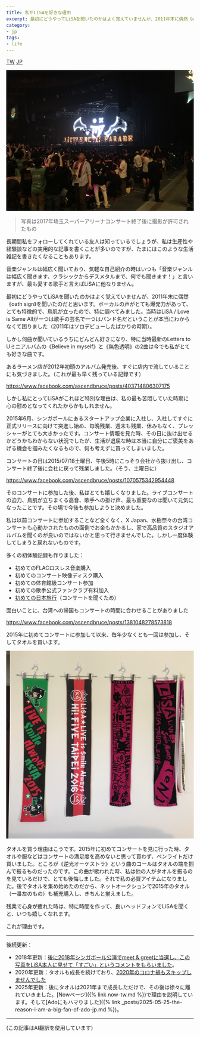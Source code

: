 ```yaml
---
title: 私がLiSAを好きな理由
excerpt: 最初にどうやってLiSAを聞いたのかはよく覚えていませんが、2011年末に偶然《oath sign》を聞いたのだと思います。ボーカルの声がとても爆発力があって、とても特徴的で、鳥肌が立ったので、特に調べてみました。
category:
- jp
tags:
- life
---
```


<a href="{% link _posts/2018-07-09-the-reason-i-am-a-big-fan-of-lisa.md %}" title="我喜歡 LiSA 的理由" class="lang-btn">TW</a>
<a href="{% link _posts/2018-07-09-the-reason-i-am-a-big-fan-of-lisa-jp.md %}" title="私がLiSAを好きな理由" class="lang-btn lang-current">JP</a>

![live concert](/images/posts/2018-07-09-saitama-arena.jpg)

> 写真は2017年埼玉スーパーアリーナコンサート終了後に撮影が許可されたもの

長期間私をフォローしてくれている友人は知っているでしょうが、私は生産性や経験談などの実用的な記事を書くことが多いのですが、たまにはこのような生活雑記を書きたくなることもあります。

音楽ジャンルは幅広く聞いており、気軽な自己紹介の時はいつも「音楽ジャンルは幅広く聞きます、クラシックからデスメタルまで、何でも聞きます！」と言いますが、最も愛する歌手と言えばLiSAに他なりません。

最初にどうやってLiSAを聞いたのかはよく覚えていませんが、2011年末に偶然《oath sign》を聞いたのだと思います。ボーカルの声がとても爆発力があって、とても特徴的で、鳥肌が立ったので、特に調べてみました。当時はLiSA / Love is Same Allが一つは歌手の芸名で一つはバンド名だということが本当にわからなくて困りました（2011年はソロデビューしたばかりの時期）。

しかし何曲か聞いているうちにどんどん好きになり、特に当時最新のLetters to Uミニアルバムの《Believe in myself》と《無色透明》の2曲は今でも私がとても好きな曲です。

あるラーメン店が2012年初頭のアルバム発売後、すぐに店内で流していることにも気づきました。（これが最も早く残っている記録です）

https://www.facebook.com/ascendbruce/posts/403714806307175

しかし私にとってLiSAがこれほど特別な理由は、私の最も苦悶していた時期に心の慰めとなってくれたからかもしれません。

2015年6月、シンガポールにあるスタートアップ企業に入社し、入社してすぐに正式リリースに向けて突進し始め、毎晩残業、週末も残業、休みもなく、プレッシャーがとても大きかったです。コンサート情報を見た時、その日に抜け出せるかどうかもわからない状況でしたが、生活が退屈な時は本当に自分にご褒美をあげる機会を掴みたくなるもので、何も考えずに買ってしまいました。

コンサートの日は2015/07/18土曜日、午後5時にこっそり会社から抜け出し、コンサート終了後に会社に戻って残業しました。（そう、土曜日に）

https://www.facebook.com/ascendbruce/posts/1070575342954448

そのコンサートに参加した後、私はとても嬉しくなりました。ライブコンサートの迫力、鳥肌が立ちまくる高音、歌手への掛け声、最も重要なのは聞いて元気になったことです。その場で今後も参加しようと決めました。

私は以前コンサートに参加することなど全くなく、X Japan、水樹奈々の台湾コンサートも心動かされたものの面倒でお金もかかるし、家で高品質のスタジオアルバムを聞くのが良いのではないかと思って行きませんでした。しかし一度体験してしまうと戻れないものです。

多くの初体験記録も作りました：

- 初めてのFLACロスレス音楽購入
- 初めてのコンサート映像ディスク購入
- 初めての体育館級コンサート参加
- 初めての歌手公式ファンクラブ有料加入
- [初めての日本旅行](https://medium.com/@ascendbruce/japan-tokyo-trip-lesson-learned-recommendation-f961957a323f)（コンサートを聞くため）

面白いことに、台湾への帰国もコンサートの時間に合わせることがありました

https://www.facebook.com/ascendbruce/posts/1381048278573818

2015年に初めてコンサートに参加して以来、毎年少なくとも一回は参加し、そしてタオルを買います。

![towel](/images/posts/2018-07-09-towel.jpg)

タオルを買う理由はこうです。2015年に初めてコンサートを見に行った時、タオルや服などはコンサートの満足度を高めないと思って買わず、ペンライトだけ買いました。ところが《逆光オーケストラ》という曲のコールはタオルの端を掴んで振るものだったのです。この曲が歌われた時、私は他の人がタオルを振るのを見ているだけで、とても後悔しました。それで私の必買アイテムになりました。後でタオルを集め始めたのだから、ネットオークションで2015年のタオル（一番左のもの）も補充購入し、きちんと揃えました。

残業で心身が疲れた時は、特に時間を作って、良いヘッドフォンでLiSAを聞くと、いつも嬉しくなれます。

これが理由です。

------

後続更新：

- 2018年更新：[後に2018年シンガポール公演でmeet & greetに当選し、この写真をLiSA本人に見せて「すごい」というコメントをもらいました](https://www.facebook.com/ascendbruce/posts/2363538490324787)。
- 2020年更新：タオルも成長を続けており、[2020年のコロナ禍もスキップしませんでした](https://twitter.com/ascendbruce/status/1343103032859344896)
- 2025年更新：後にタオルは2021年まで成長しただけで、その後は徐々に離れていきました。[Nowページ]({% link now-tw.md %})で理由を説明しています。そして[Adoにもハマりました]({% link _posts/2025-05-25-the-reason-i-am-a-big-fan-of-ado-jp.md %})。

------

(この記事はAI翻訳を使用しています)
